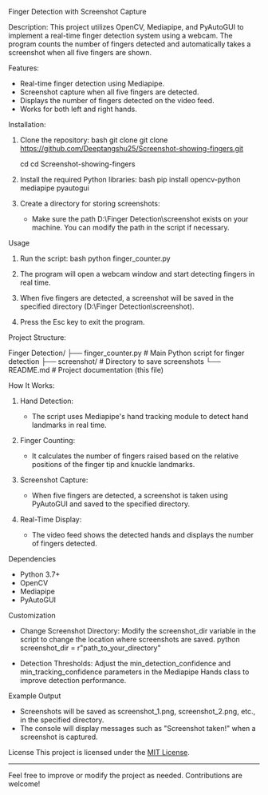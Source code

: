  Finger Detection with Screenshot Capture

 Description:
This project utilizes OpenCV, Mediapipe, and PyAutoGUI to implement a real-time finger detection system using a webcam. The program counts the number of fingers detected and automatically takes a screenshot when all five fingers are shown.

 Features:
- Real-time finger detection using Mediapipe.
- Screenshot capture when all five fingers are detected.
- Displays the number of fingers detected on the video feed.
- Works for both left and right hands.

 Installation:
1. Clone the repository:
   bash
   git clone git clone https://github.com/Deeptangshu25/Screenshot-showing-fingers.git

   cd cd Screenshot-showing-fingers

   
2. Install the required Python libraries:
   bash
   pip install opencv-python mediapipe pyautogui
   

3. Create a directory for storing screenshots:
   - Make sure the path D:\Finger Detection\screenshot exists on your machine. You can modify the path in the script if necessary.

 Usage
1. Run the script:
   bash
   python finger_counter.py
   

2. The program will open a webcam window and start detecting fingers in real time.

3. When five fingers are detected, a screenshot will be saved in the specified directory (D:\Finger Detection\screenshot).

4. Press the Esc key to exit the program.

 Project Structure:

Finger Detection/
├── finger_counter.py         # Main Python script for finger detection
├── screenshot/              # Directory to save screenshots
└── README.md               # Project documentation (this file)


 How It Works:
1. Hand Detection:
   - The script uses Mediapipe's hand tracking module to detect hand landmarks in real time.

2. Finger Counting:
   - It calculates the number of fingers raised based on the relative positions of the finger tip and knuckle landmarks.

3. Screenshot Capture:
   - When five fingers are detected, a screenshot is taken using PyAutoGUI and saved to the specified directory.

4. Real-Time Display:
   - The video feed shows the detected hands and displays the number of fingers detected.

 Dependencies
- Python 3.7+
- OpenCV
- Mediapipe
- PyAutoGUI

 Customization
- Change Screenshot Directory:
  Modify the screenshot_dir variable in the script to change the location where screenshots are saved.
  python
  screenshot_dir = r"path_to_your_directory"
  

- Detection Thresholds:
  Adjust the min_detection_confidence and min_tracking_confidence parameters in the Mediapipe Hands class to improve detection performance.

 Example Output
- Screenshots will be saved as screenshot_1.png, screenshot_2.png, etc., in the specified directory.
- The console will display messages such as "Screenshot taken!" when a screenshot is captured.

 License
This project is licensed under the [MIT License](LICENSE).

---

Feel free to improve or modify the project as needed. Contributions are welcome!

